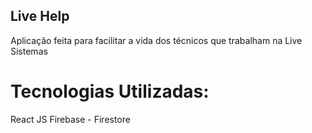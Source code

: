 ## Live Help
Aplicação feita para facilitar a vida dos técnicos que trabalham na Live Sistemas

# Tecnologias Utilizadas:
React JS
Firebase - Firestore